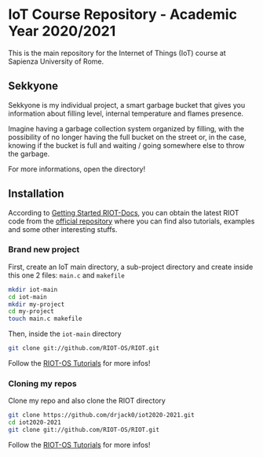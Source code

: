 # IoT Course Repository - Academic Year 2020/2021

This is the main repository for the Internet of Things (IoT) course at Sapienza University of Rome.

## Sekkyone
Sekkyone is my individual project, a smart garbage bucket that gives you information about filling level, internal temperature and flames presence.

Imagine having a garbage collection system organized by filling, with the possibility of no longer having the full bucket on the street or, in the case, knowing if the bucket is full and waiting / going somewhere else to throw the garbage.

For more informations, open the directory!

## Installation
According to [Getting Started RIOT-Docs](https://doc.riot-os.org/getting-started.html), you can obtain the latest RIOT code from the [official repository](https://github.com/RIOT-OS/) where you can find also tutorials, examples and some other interesting stuffs.

### Brand new project
First, create an IoT main directory, a sub-project directory and create inside this one 2 files: <code>main.c</code> and <code>makefile</code>
```bash
mkdir iot-main
cd iot-main
mkdir my-project
cd my-project
touch main.c makefile
```
Then, inside the <code>iot-main</code> directory
```bash
git clone git://github.com/RIOT-OS/RIOT.git
```

Follow the [RIOT-OS Tutorials](https://github.com/RIOT-OS/Tutorials) for more infos!

### Cloning my repos
Clone my repo and also clone the RIOT directory
```bash
git clone https://github.com/drjack0/iot2020-2021.git
cd iot2020-2021
git clone git://github.com/RIOT-OS/RIOT.git
```

Follow the [RIOT-OS Tutorials](https://github.com/RIOT-OS/Tutorials) for more infos!